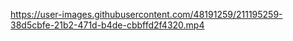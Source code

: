 
https://user-images.githubusercontent.com/48191259/211195259-38d5cbfe-21b2-471d-b4de-cbbffd2f4320.mp4

